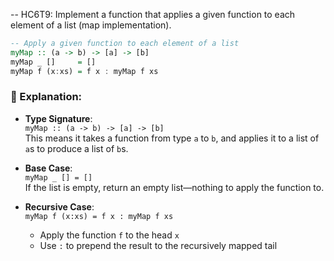 -- HC6T9: Implement a function that applies a given function to each element of a list (map implementation).

```haskell
-- Apply a given function to each element of a list
myMap :: (a -> b) -> [a] -> [b]
myMap _ []     = []
myMap f (x:xs) = f x : myMap f xs
```

### 🧠 Explanation:

- **Type Signature**:  
  `myMap :: (a -> b) -> [a] -> [b]`  
  This means it takes a function from type `a` to `b`, and applies it to a list of `a`s to produce a list of `b`s.

- **Base Case**:  
  `myMap _ [] = []`  
  If the list is empty, return an empty list—nothing to apply the function to.

- **Recursive Case**:  
  `myMap f (x:xs) = f x : myMap f xs`  
  - Apply the function `f` to the head `x`
  - Use `:` to prepend the result to the recursively mapped tail

